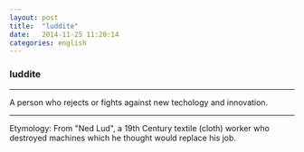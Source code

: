 ```yaml
---
layout: post
title:  "luddite"
date:   2014-11-25 11:20:14 
categories: english
---
```

### luddite
-----------
A person who rejects or fights against new techology and innovation.

-----------
Etymology: From "Ned Lud", a 19th Century textile (cloth) worker who destroyed machines which he thought would replace his job.
